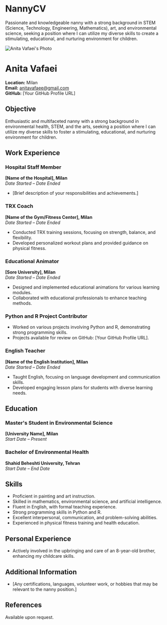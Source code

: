 # NannyCV
Passionate and knowledgeable nanny with a strong background in STEM (Science, Technology, Engineering, Mathematics), art, and environmental science, seeking a position where I can utilize my diverse skills to create a stimulating, educational, and nurturing environment for children.

![Anita Vafaei's Photo](URL_of_Your_Photo)

# Anita Vafaei
**Location:** Milan  
**Email:** anitavafaee@gmail.com  
**GitHub:** [Your GitHub Profile URL]

## Objective
Enthusiastic and multifaceted nanny with a strong background in environmental health, STEM, and the arts, seeking a position where I can utilize my diverse skills to foster a stimulating, educational, and nurturing environment for children.

## Work Experience

### Hospital Staff Member
**[Name of the Hospital], Milan**  
*Date Started – Date Ended*
- [Brief description of your responsibilities and achievements.]

### TRX Coach
**[Name of the Gym/Fitness Center], Milan**  
*Date Started – Date Ended*
- Conducted TRX training sessions, focusing on strength, balance, and flexibility.
- Developed personalized workout plans and provided guidance on physical fitness.

### Educational Animator
**[Sore University], Milan**  
*Date Started – Date Ended*
- Designed and implemented educational animations for various learning modules.
- Collaborated with educational professionals to enhance teaching methods.

### Python and R Project Contributor
- Worked on various projects involving Python and R, demonstrating strong programming skills.
- Projects available for review on GitHub: [Your GitHub Profile URL].

### English Teacher
**[Name of the English Institution], Milan**  
*Date Started – Date Ended*
- Taught English, focusing on language development and communication skills.
- Developed engaging lesson plans for students with diverse learning needs.

## Education

### Master's Student in Environmental Science
**[University Name], Milan**  
*Start Date – Present*

### Bachelor of Environmental Health
**Shahid Beheshti University, Tehran**  
*Start Date – End Date*

## Skills

- Proficient in painting and art instruction.
- Skilled in mathematics, environmental science, and artificial intelligence.
- Fluent in English, with formal teaching experience.
- Strong programming skills in Python and R.
- Excellent interpersonal, communication, and problem-solving abilities.
- Experienced in physical fitness training and health education.

## Personal Experience

- Actively involved in the upbringing and care of an 8-year-old brother, enhancing my childcare skills.

## Additional Information

- [Any certifications, languages, volunteer work, or hobbies that may be relevant to the nanny position.]

## References

Available upon request.
